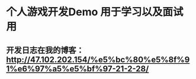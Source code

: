 # 个人游戏开发Demo 用于学习以及面试用
## 开发日志在我的博客：http://47.102.202.154/%e5%bc%80%e5%8f%91%e6%97%a5%e5%bf%97-21-2-28/
